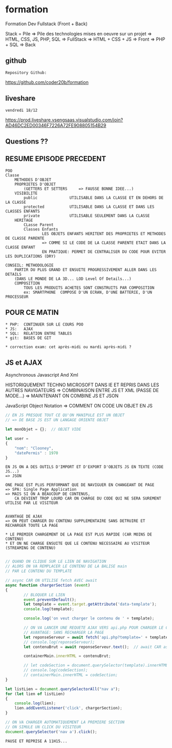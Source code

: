 # formation

Formation Dev Fullstack (Front + Back)

Stack = Pile
=> Pile des technologies mises en oeuvre sur un projet
=> HTML, CSS, JS, PHP, SQL  => FullStack
=> HTML + CSS + JS          => Front
=> PHP + SQL                => Back

## github

    Repository Github:

https://github.com/coder20b/formation

## liveshare

    vendredi 18/12

https://prod.liveshare.vsengsaas.visualstudio.com/join?AD46DC2ED00346F7226A72FE908805154B29

## Questions ??

## RESUME EPISODE PRECEDENT

    POO
    Classe
        METHODES D'OBJET
        PROPRIETES D'OBJET
            (GETTERS ET SETTERS     => FAUSSE BONNE IDEE...)
        VISIBILITE      
            public              UTILISABLE DANS LA CLASSE ET EN DEHORS DE LA CLASSE
            protected           UTILISABLE DANS LA CLASSE ET DANS LES CLASSES ENFANTS
            private             UTILISABLE SEULEMENT DANS LA CLASSE
        HERITAGE
            CLasse Parent
            Classes Enfants
                    LES OBJETS ENFANTS HERITENT DES PROPRIETES ET METHODES DE CLASSE PARENTE
                    => COMME SI LE CODE DE LA CLASSE PARENTE ETAIT DANS LA CLASSE ENFANT
                    EN PRATIQUE: PERMET DE CENTRALISER DU CODE POUR EVITER LES DUPLICATIONS (DRY)

    CONSEIL: METHODOLOGIE
        PARTIR DU PLUS GRAND ET ENSUITE PROGRESSIVEMENT ALLER DANS LES DETAILS
        (DANS LE MONDE DE LA 3D... LOD Level Of Details...)
        COMPOSITION
            TOUS LES PRODUITS ACHETES SONT CONSTRUITS PAR COMPOSITION
            ex: SMARTPHONE  COMPOSE D'UN ECRAN, D'UNE BATTERIE, D'UN PROCESSEUR

## POUR CE MATIN

    * PHP:  CONTINUER SUR LE COURS POO
    * JS:   AJAX
    * SQL:  RELATION ENTRE TABLES
    * git:  BASES DE GIT

    * correction exam: cet après-midi ou mardi après-midi ?

## JS et AJAX

Asynchronous
Javascript
And
Xml

HISTORIQUEMENT TECHNO MICROSOFT DANS IE ET REPRIS DANS LES AUTRES NAVIGATEURS
=> COMBINAISON ENTRE JS ET XML (PASSE DE MODE...)
=> MAINTENANT ON COMBINE JS ET JSON

JavaScript Object Notation
=> COMMENT ON CODE UN OBJET EN JS

```js
// EN JS PRESQUE TOUT CE QU'ON MANIPULE EST UN OBJET
// => DE BASE JS EST UN LANGAGE ORIENTE OBJET

let monObjet = {};  // OBJET VIDE

let user = 
{
    "nom": "Clooney",
    "datePermis" : 1970
}

```

    EN JS ON A DES OUTILS D'IMPORT ET D'EXPORT D'OBJETS JS EN TEXTE (CODE JS...)
    => JSON

    ONE PAGE EST PLUS PERFORMANT QUE DE NAVIGUER EN CHANGEANT DE PAGE
    => SPA: Single Page Application
    => MAIS SI ON A BEAUCOUP DE CONTENUS, 
        CA DEVIENT TROP LOURD CAR ON CHARGE DU CODE QUI NE SERA SUREMENT UTILISE PAR LE VISITEUR


    AVANTAGE DE AJAX
    => ON PEUT CHARGER DU CONTENU SUPPLEMENTAIRE SANS DETRUIRE ET RECHARGER TOUTE LA PAGE

    * LE PREMIER CHARGEMENT DE LA PAGE EST PLUS RAPIDE (CAR MOINS DE CONTENU)
    * ET ON NE CHARGE ENSUITE QUE LE CONTENU NECESSAIRE AU VISITEUR (STREAMING DE CONTENU)


```js

// QUAND ON CLIQUE SUR LE LIEN DE NAVIGATION
// ALORS ON VA REMPLACER LE CONTENU DE LA BALISE main
// PAR LE CONTENU DU TEMPLATE

// async CAR ON UTILISE fetch AVEC await
async function chargerSection (event)
{
        // BLOQUER LE LIEN
        event.preventDefault();
        let template = event.target.getAttribute('data-template');
        console.log(template);

        console.log('on veut charger le contenu de ' + template);

        // ON VA LANCER UNE REQUETE AJAX VERS api.php POUR CHARGER LE CONTENU DU TEMPLATE
        // AVANTAGE: SANS RECHARGER LA PAGE
        let reponseServeur = await fetch('api.php?template=' + template);    // await CAR fetch EST ASYNCHRONE
        // console.log(reponseServeur);
        let contenuBrut = await reponseServeur.text();  // await CAR asynchrone

        containerMain.innerHTML = contenuBrut;

        // let codeSection = document.querySelector(template).innerHTML;
        // console.log(codeSection);
        // containerMain.innerHTML = codeSection;
}

let listLien = document.querySelectorAll("nav a");
for (let lien of listLien)
{
    console.log(lien);
    lien.addEventListener('click', chargerSection);
}   

// ON VA CHARGER AUTOMATIQUEMENT LA PREMIERE SECTION
// ON SIMULE UN CLICK DU VISITEUR
document.querySelector('nav a').click();


```

    PAUSE ET REPRISE A 11H15...

    













































